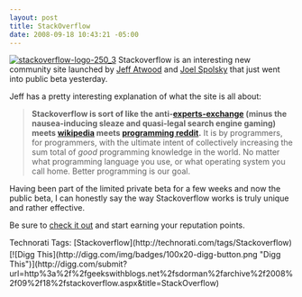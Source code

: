 ```yaml
---
layout: post
title: StackOverflow
date: 2008-09-18 10:43:21 -05:00
---
```


[![stackoverflow-logo-250_3](http://gwb.blob.core.windows.net/sdorman/WindowsLiveWriter/StackOverflow_954C/stackoverflow-logo-250_3_3.png "stackoverflow-logo-250_3")](http://stackoverflow.com/) Stackoverflow is an interesting new community site launched by [Jeff Atwood](http://www.codinghorror.com/blog/archives/001169.html) and [Joel Spolsky](http://www.joelonsoftware.com/items/2008/09/15.html) that just went into public beta yesterday.

Jeff has a pretty interesting explanation of what the site is all about:

> **Stackoverflow is sort of like the anti-[experts-exchange](http://experts-exchange.com/) (minus the nausea-inducing sleaze and quasi-legal search engine gaming) meets [wikipedia](http://www.wikipedia.com/) meets [programming reddit](http://programming.reddit.com/).** It is by programmers, for programmers, with the ultimate intent of collectively increasing the sum total of *good* programming knowledge in the world. No matter what programming language you use, or what operating system you call home. Better programming is our goal.

Having been part of the limited private beta for a few weeks and now the public beta, I can honestly say the way Stackoverflow works is truly unique and rather effective.

Be sure to [check it out](http://stackoverflow.com/) and start earning your reputation points.
  <div style="padding-bottom: 0px; margin: 0px; padding-left: 0px; padding-right: 0px; display: inline; float: none; padding-top: 0px" id="scid:0767317B-992E-4b12-91E0-4F059A8CECA8:3b4a301f-3190-46bb-b720-e788ab3c8690" class="wlWriterSmartContent">Technorati Tags: [Stackoverflow](http://technorati.com/tags/Stackoverflow)</div><div class="wlWriterHeaderFooter" style="text-align:left; margin:0px; padding:4px 0px 4px 0px;">[![Digg This](http://digg.com/img/badges/100x20-digg-button.png "Digg This")](http://digg.com/submit?url=http%3a%2f%2fgeekswithblogs.net%2fsdorman%2farchive%2f2008%2f09%2f18%2fstackoverflow.aspx&title=StackOverflow)</div>
